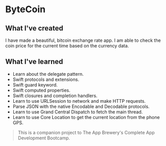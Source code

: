 #  ByteCoin

## What I've created

I have made a beautiful, bitcoin exchange rate app. I am able to check the coin price for the current time based on the currency data.

## What I've learned

* Learn about the delegate pattern.
* Swift protocols and extensions. 
* Swift guard keyword. 
* Swift computed properties.
* Swift closures and completion handlers.
* Learn to use URLSession to network and make HTTP requests.
* Parse JSON with the native Encodable and Decodable protocols. 
* Learn to use Grand Central Dispatch to fetch the main thread.
* Learn to use Core Location to get the current location from the phone GPS.

>This is a companion project to The App Brewery's Complete App Development Bootcamp.
